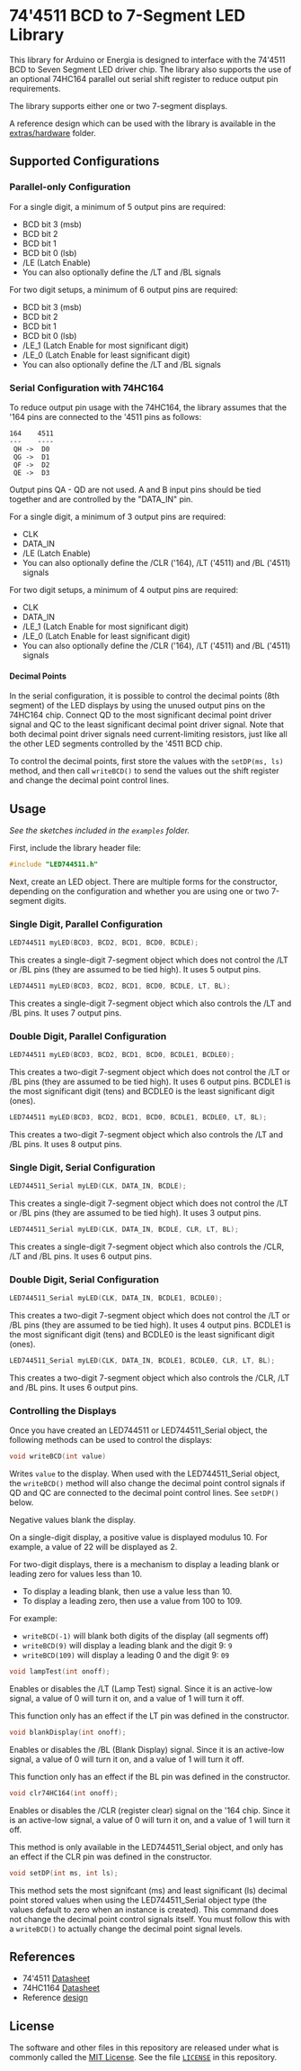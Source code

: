 # 74'4511 BCD to 7-Segment LED Library

This library for Arduino or Energia is designed to interface with the 74'4511 BCD to Seven Segment LED driver chip. The library also supports the use of an optional 74HC164 parallel out serial shift register to reduce output pin requirements.

The library supports either one or two 7-segment displays.

A reference design which can be used with the library is available in the [extras/hardware][1] folder.

## Supported Configurations

### Parallel-only Configuration

For a single digit, a minimum of 5 output pins are required:

+ BCD bit 3 (msb)
+ BCD bit 2
+ BCD bit 1
+ BCD bit 0 (lsb)
+ /LE (Latch Enable)
+ You can also optionally define the /LT and /BL signals

For two digit setups, a minimum of 6 output pins are required:

+ BCD bit 3 (msb)
+ BCD bit 2
+ BCD bit 1
+ BCD bit 0 (lsb)
+ /LE_1 (Latch Enable for most significant digit)
+ /LE_0 (Latch Enable for least significant digit)
+ You can also optionally define the /LT and /BL signals

### Serial Configuration with 74HC164

To reduce output pin usage with the 74HC164, the library assumes that the '164 pins are connected to the '4511 pins as follows:

```text
164    4511
---    ----
 QH ->  D0
 QG ->  D1
 QF ->  D2
 QE ->  D3
```

Output pins QA - QD are not used. A and B input pins should be tied together and are controlled by the "DATA_IN" pin.

For a single digit, a minimum of 3 output pins are required:

+ CLK
+ DATA_IN
+ /LE (Latch Enable)
+ You can also optionally define the /CLR ('164), /LT ('4511) and /BL ('4511) signals

For two digit setups, a minimum of 4 output pins are required:

+ CLK
+ DATA_IN
+ /LE_1 (Latch Enable for most significant digit)
+ /LE_0 (Latch Enable for least significant digit)
+ You can also optionally define the /CLR ('164), /LT ('4511) and /BL ('4511) signals

#### Decimal Points

In the serial configuration, it is possible to control the decimal points (8th segment) of the LED displays by using the unused output pins on the 74HC164 chip. Connect QD to the most significant decimal point driver signal and QC to the least significant decimal point driver signal. Note that both decimal point driver signals need current-limiting resistors, just like all the other LED segments controlled by the '4511 BCD chip.

To control the decimal points, first store the values with the `setDP(ms, ls)` method, and then call `writeBCD()` to send the values out the shift register and change the decimal point control lines.

## Usage

_See the sketches included in the `examples` folder._

First, include the library header file:

```cpp
#include "LED744511.h"
```

Next, create an LED object. There are multiple forms for the constructor, depending on the configuration and whether you are using one or two 7-segment digits.

### Single Digit, Parallel Configuration

```cpp
LED744511 myLED(BCD3, BCD2, BCD1, BCD0, BCDLE);
```

This creates a single-digit 7-segment object which does not control the /LT or /BL pins (they are assumed to be tied high). It uses 5 output pins.

```cpp
LED744511 myLED(BCD3, BCD2, BCD1, BCD0, BCDLE, LT, BL);
```

This creates a single-digit 7-segment object which also controls the /LT and /BL pins. It uses 7 output pins.

### Double Digit, Parallel Configuration

```cpp
LED744511 myLED(BCD3, BCD2, BCD1, BCD0, BCDLE1, BCDLE0);
```

This creates a two-digit 7-segment object which does not control the /LT or /BL pins (they are assumed to be tied high). It uses 6 output pins. BCDLE1 is the most significant digit (tens) and BCDLE0 is the least significant digit (ones).

```cpp
LED744511 myLED(BCD3, BCD2, BCD1, BCD0, BCDLE1, BCDLE0, LT, BL);
```

This creates a two-digit 7-segment object which also controls the /LT and /BL pins. It uses 8 output pins.

### Single Digit, Serial Configuration

```cpp
LED744511_Serial myLED(CLK, DATA_IN, BCDLE);
```

This creates a single-digit 7-segment object which does not control the /LT or /BL pins (they are assumed to be tied high). It uses 3 output pins.

```cpp
LED744511_Serial myLED(CLK, DATA_IN, BCDLE, CLR, LT, BL);
```

This creates a single-digit 7-segment object which also controls the /CLR, /LT and /BL pins. It uses 6 output pins.

### Double Digit, Serial Configuration

```cpp
LED744511_Serial myLED(CLK, DATA_IN, BCDLE1, BCDLE0);
```

This creates a two-digit 7-segment object which does not control the /LT or /BL pins (they are assumed to be tied high). It uses 4 output pins. BCDLE1 is the most significant digit (tens) and BCDLE0 is the least significant digit (ones).

```cpp
LED744511_Serial myLED(CLK, DATA_IN, BCDLE1, BCDLE0, CLR, LT, BL);
```

This creates a two-digit 7-segment object which also controls the /CLR, /LT and /BL pins. It uses 6 output pins.

### Controlling the Displays

Once you have created an LED744511 or LED744511_Serial object, the following methods can be used to control the displays:

```cpp
void writeBCD(int value)
```

Writes `value` to the display. When used with the LED744511_Serial object, the `writeBCD()` method will also change the decimal point control signals if QD and QC are connected to the decimal point control lines. See `setDP()` below.

Negative values blank the display.

On a single-digit display, a positive value is displayed modulus 10. For example, a value of 22 will be displayed as 2.

For two-digit displays, there is a mechanism to display a leading blank or leading zero for values less than 10.

+ To display a leading blank, then use a value less than 10.
+ To display a leading zero, then use a value from 100 to 109.

For example:

+ `writeBCD(-1)` will blank both digits of the display (all segments off)
+ `writeBCD(9)` will display a leading blank and the digit 9: `9`
+ `writeBCD(109)` will display a leading 0 and the digit 9: `09`

```cpp
void lampTest(int onoff);
```

Enables or disables the /LT (Lamp Test) signal. Since it is an active-low signal, a value of 0 will turn it on, and a value of 1 will turn it off.

This function only has an effect if the LT pin was defined in the constructor.

```cpp
void blankDisplay(int onoff);
```

Enables or disables the /BL (Blank Display) signal. Since it is an active-low signal, a value of 0 will turn it on, and a value of 1 will turn it off.

This function only has an effect if the BL pin was defined in the constructor.

```cpp
void clr74HC164(int onoff);
```

Enables or disables the /CLR (register clear) signal on the '164 chip. Since it is an active-low signal, a value of 0 will turn it on, and a value of 1 will turn it off.

This method is only available in the LED744511_Serial object, and only has an effect if the CLR pin was defined in the constructor.

```cpp
void setDP(int ms, int ls);  
```

This method sets the most signifcant (ms) and least significant (ls) decimal point stored values when using the LED744511_Serial object type (the values default to zero when an instance is created). This command does not change the decimal point control signals itself. You must follow this with a `writeBCD()` to actually change the decimal point signal levels.

## References

+ 74'4511 [Datasheet](http://www.ti.com/lit/ds/symlink/cd74hc4511.pdf)
+ 74HC1164 [Datasheet](http://www.ti.com/lit/ds/symlink/sn74hc164.pdf)
+ Reference [design][1]

## License

The software and other files in this repository are released under what is commonly called the [MIT License][100]. See the file [`LICENSE`][101] in this repository.

[1]: ./extras/hardware
[100]: https://choosealicense.com/licenses/mit/
[101]: ./LICENSE
[200]: https://github.com/Andy4495/LED744511
